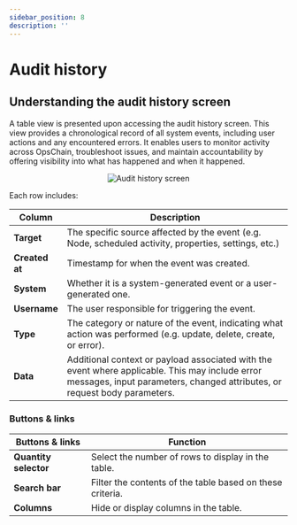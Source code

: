 ```yaml
---
sidebar_position: 8
description: ''
---
```


# Audit history

## Understanding the audit history screen

A table view is presented upon accessing the audit history screen. This view provides a chronological record of all system events, including user actions and any encountered errors. It enables users to monitor activity across OpsChain, troubleshoot issues, and maintain accountability by offering visibility into what has happened and when it happened.

<p align='center'>
  <img alt='Audit history screen' src={require('!url-loader!./images/audit-history.png').default} className='image-border'/>
</p>

Each row includes:

| Column              | Description                                                                                                                                                                    |
|---------------------|--------------------------------------------------------------------------------------------------------------------------------------------------------------------------------|
| **Target**          | The specific source affected by the event (e.g. Node, scheduled activity, properties, settings, etc.)                                                                          |
| **Created at**      | Timestamp for when the event was created.                                                                                                                                      |
| **System**          | Whether it is a system-generated event or a user-generated one.                                                                                                                |
| **Username**        | The user responsible for triggering the event.                                                                                                                                 |
| **Type**            | The category or nature of the event, indicating what action was performed (e.g. update, delete, create, or error).                                                            |
| **Data**            | Additional context or payload associated with the event where applicable. This may include error messages, input parameters, changed attributes, or request body parameters.   |

### Buttons & links

| Buttons & links               | Function                                                               |
|-------------------------------|------------------------------------------------------------------------|
| **Quantity selector**         | Select the number of rows to display in the table.                     |
| **Search bar**                | Filter the contents of the table based on these criteria.              |
| **Columns**                   | Hide or display columns in the table.                                  |
